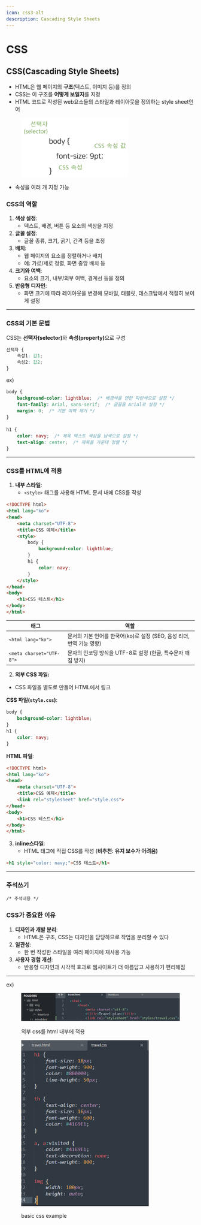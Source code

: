 ```yaml
---
icon: css3-alt
description: Cascading Style Sheets
---
```


# CSS

## CSS(Cascading Style Sheets)

* HTML은 웹 페이지의 **구조**(텍스트, 이미지 등)를 정의
* CSS는 이 구조를 **어떻게 보일지**를 지정
* HTML 코드로 작성된 web요소들의 스타일과 레이아웃을 정의하는 style sheet언어

<div align="left"><figure><img src="../../../../.gitbook/assets/image.png" alt="" width="286"><figcaption></figcaption></figure></div>

* 속성을 여러 개 지정 가능

### CSS의 역할

1. **색상 설정**:
   * 텍스트, 배경, 버튼 등 요소의 색상을 지정
2. **글꼴 설정**:
   * 글꼴 종류, 크기, 굵기, 간격 등을 조정
3. **배치**:
   * 웹 페이지의 요소를 정렬하거나 배치
   * 예: 가로/세로 정렬, 화면 중앙 배치 등
4. **크기와 여백**:
   * 요소의 크기, 내부/외부 여백, 경계선 등을 정의
5. **반응형 디자인**:
   * 화면 크기에 따라 레이아웃을 변경해 모바일, 태블릿, 데스크탑에서 적절히 보이게 설정

***

### CSS의 기본 문법

CSS는 **선택자(selector)**&#xC640; **속성(property)**&#xC73C;로 구성

```css
선택자 {
    속성1: 값1;
    속성2: 값2;
}
```

ex)

```css
body {
    background-color: lightblue;  /* 배경색을 연한 파란색으로 설정 */
    font-family: Arial, sans-serif;  /* 글꼴을 Arial로 설정 */
    margin: 0;  /* 기본 여백 제거 */
}

h1 {
    color: navy;  /* 제목 텍스트 색상을 남색으로 설정 */
    text-align: center;  /* 제목을 가운데 정렬 */
}

```

***

### CSS를 HTML에 적용

1. **내부 스타일**:
   * `<style>` 태그를 사용해 HTML 문서 내에 CSS를 작성

```html
<!DOCTYPE html>
<html lang="ko">
<head>
    <meta charset="UTF-8">
    <title>CSS 예제</title>
    <style>
        body {
            background-color: lightblue;
        }
        h1 {
            color: navy;
        }
    </style>
</head>
<body>
    <h1>CSS 테스트</h1>
</body>
</html>
```

| 태그                       | 역할                                            |
| ------------------------ | --------------------------------------------- |
| `<html lang="ko">`       | 문서의 기본 언어를 한국어(ko)로 설정 (SEO, 음성 리더, 번역 기능 영향) |
| `<meta charset="UTF-8">` | 문자의 인코딩 방식을 UTF-8로 설정 (한글, 특수문자 깨짐 방지)        |



2. **외부 CSS 파일:**

* CSS 파일을 별도로 만들어 HTML에서 링크

**CSS 파일(`style.css`)**:

```css
body {
    background-color: lightblue;
}
h1 {
    color: navy;
}
```

**HTML 파일**:

```html
<!DOCTYPE html>
<html lang="ko">
<head>
    <meta charset="UTF-8">
    <title>CSS 예제</title>
    <link rel="stylesheet" href="style.css">
</head>
<body>
    <h1>CSS 테스트</h1>
</body>
</html>
```

3. **inline스타일**:
   * HTML 태그에 직접 CSS를 작성 (**비추천**: **유지 보수가 어려움)**

```html
<h1 style="color: navy;">CSS 테스트</h1>
```

***

### 주석쓰기

```html
/* 주석내용 */
```

###

### CSS가 중요한 이유

1. **디자인과 개발 분리**:
   * HTML은 구조, CSS는 디자인을 담당하므로 작업을 분리할 수 있다
2. **일관성**:
   * 한 번 작성한 스타일을 여러 페이지에 재사용 가능
3. **사용자 경험 개선**:
   * 반응형 디자인과 시각적 효과로 웹사이트가 더 아름답고 사용하기 편리해짐

***

ex)

<div align="left"><figure><img src="../../../../.gitbook/assets/image (77).png" alt="" width="563"><figcaption><p>외부 css를 html 내부에 적용</p></figcaption></figure></div>

<div align="left"><figure><img src="../../../../.gitbook/assets/image (78).png" alt="" width="341"><figcaption><p>basic css example</p></figcaption></figure></div>
